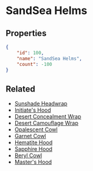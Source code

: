 # SandSea Helms

<no description available>

## Properties

```json
{
    "id": 100,
    "name": "SandSea Helms",
    "count": -100
}
```

## Related

- [Sunshade Headwrap](../items/2396-sunshade-headwrap.md)
- [Initiate's Hood](../items/2397-initiate-s-hood.md)
- [Desert Concealment Wrap](../items/2398-desert-concealment-wrap.md)
- [Desert Camouflage Wrap](../items/2399-desert-camouflage-wrap.md)
- [Opalescent Cowl](../items/2400-opalescent-cowl.md)
- [Garnet Cowl](../items/2401-garnet-cowl.md)
- [Hematite Hood](../items/2402-hematite-hood.md)
- [Sapphire Hood](../items/2403-sapphire-hood.md)
- [Beryl Cowl](../items/2404-beryl-cowl.md)
- [Master's Hood](../items/2405-master-s-hood.md)

